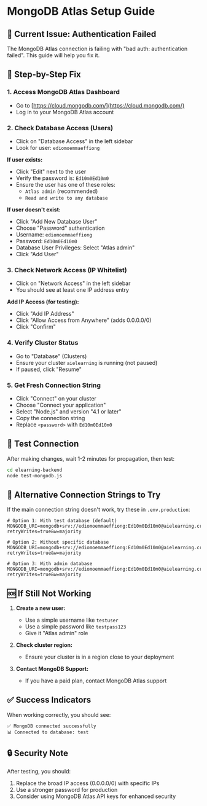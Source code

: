 # MongoDB Atlas Setup Guide

## 🚨 Current Issue: Authentication Failed

The MongoDB Atlas connection is failing with "bad auth: authentication failed". This guide will help you fix it.

## 🔧 Step-by-Step Fix

### 1. Access MongoDB Atlas Dashboard
- Go to [https://cloud.mongodb.com/](https://cloud.mongodb.com/)
- Log in to your MongoDB Atlas account

### 2. Check Database Access (Users)
- Click on "Database Access" in the left sidebar
- Look for user: `ediomoemmaeffiong`

**If user exists:**
- Click "Edit" next to the user
- Verify the password is: `Ed10m0Ed10m0`
- Ensure the user has one of these roles:
  - `Atlas admin` (recommended)
  - `Read and write to any database`

**If user doesn't exist:**
- Click "Add New Database User"
- Choose "Password" authentication
- Username: `ediomoemmaeffiong`
- Password: `Ed10m0Ed10m0`
- Database User Privileges: Select "Atlas admin"
- Click "Add User"

### 3. Check Network Access (IP Whitelist)
- Click on "Network Access" in the left sidebar
- You should see at least one IP address entry

**Add IP Access (for testing):**
- Click "Add IP Address"
- Click "Allow Access from Anywhere" (adds 0.0.0.0/0)
- Click "Confirm"

### 4. Verify Cluster Status
- Go to "Database" (Clusters)
- Ensure your cluster `aielearning` is running (not paused)
- If paused, click "Resume"

### 5. Get Fresh Connection String
- Click "Connect" on your cluster
- Choose "Connect your application"
- Select "Node.js" and version "4.1 or later"
- Copy the connection string
- Replace `<password>` with `Ed10m0Ed10m0`

## 🧪 Test Connection

After making changes, wait 1-2 minutes for propagation, then test:

```bash
cd elearning-backend
node test-mongodb.js
```

## 🔄 Alternative Connection Strings to Try

If the main connection string doesn't work, try these in `.env.production`:

```env
# Option 1: With test database (default)
MONGODB_URI=mongodb+srv://ediomoemmaeffiong:Ed10m0Ed10m0@aielearning.cr977qp.mongodb.net/test?retryWrites=true&w=majority

# Option 2: Without specific database
MONGODB_URI=mongodb+srv://ediomoemmaeffiong:Ed10m0Ed10m0@aielearning.cr977qp.mongodb.net/?retryWrites=true&w=majority

# Option 3: With admin database
MONGODB_URI=mongodb+srv://ediomoemmaeffiong:Ed10m0Ed10m0@aielearning.cr977qp.mongodb.net/admin?retryWrites=true&w=majority
```

## 🆘 If Still Not Working

1. **Create a new user:**
   - Use a simple username like `testuser`
   - Use a simple password like `testpass123`
   - Give it "Atlas admin" role

2. **Check cluster region:**
   - Ensure your cluster is in a region close to your deployment

3. **Contact MongoDB Support:**
   - If you have a paid plan, contact MongoDB Atlas support

## ✅ Success Indicators

When working correctly, you should see:
```
✅ MongoDB connected successfully
📊 Connected to database: test
```

## 🔒 Security Note

After testing, you should:
1. Replace the broad IP access (0.0.0.0/0) with specific IPs
2. Use a stronger password for production
3. Consider using MongoDB Atlas API keys for enhanced security
